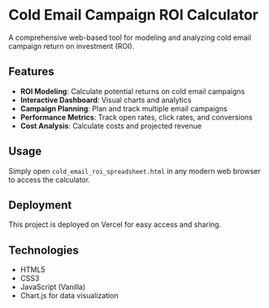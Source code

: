 # Cold Email Campaign ROI Calculator

A comprehensive web-based tool for modeling and analyzing cold email campaign return on investment (ROI).

## Features

- **ROI Modeling**: Calculate potential returns on cold email campaigns
- **Interactive Dashboard**: Visual charts and analytics
- **Campaign Planning**: Plan and track multiple email campaigns
- **Performance Metrics**: Track open rates, click rates, and conversions
- **Cost Analysis**: Calculate costs and projected revenue

## Usage

Simply open `cold_email_roi_spreadsheet.html` in any modern web browser to access the calculator.

## Deployment

This project is deployed on Vercel for easy access and sharing.

## Technologies

- HTML5
- CSS3
- JavaScript (Vanilla)
- Chart.js for data visualization 